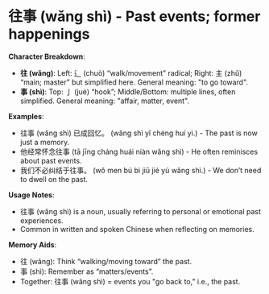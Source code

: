 # **往事 (wǎng shì) - Past events; former happenings**

**Character Breakdown**:  
- **往 (wǎng)**: Left: 辶 (chuò) “walk/movement” radical; Right: 主 (zhǔ) “main; master” but simplified here. General meaning: "to go toward".  
- **事 (shì)**: Top: 亅 (jué) “hook”; Middle/Bottom: multiple lines, often simplified. General meaning: "affair, matter, event".

**Examples**:  
- 往事 (wǎng shì) 已成回忆。 (wǎng shì yǐ chéng huí yì.) - The past is now just a memory.  
- 他经常怀念往事 (tā jīng cháng huái niàn wǎng shì) - He often reminisces about past events.  
- 我们不必纠结于往事。 (wǒ men bú bì jiū jié yú wǎng shì.) - We don’t need to dwell on the past.

**Usage Notes**:  
- 往事 (wǎng shì) is a noun, usually referring to personal or emotional past experiences.  
- Common in written and spoken Chinese when reflecting on memories.

**Memory Aids**:  
- 往 (wǎng): Think “walking/moving toward” the past.  
- 事 (shì): Remember as “matters/events”.  
- Together: 往事 (wǎng shì) = events you "go back to," i.e., the past.